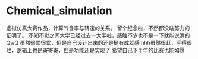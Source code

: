 # Chemical_simulation
虚拟仿真大赛作品，计算气含率与转速的关系。
留个纪念啦，不然都没啥努力的证明了。
不知不觉之间大学已经过去一大半啦，感触不少也不是一下就能说清的
QwQ
虽然很累很累，但是自己设计出来的还是挺有成就感
hhh虽然很赶，写得很烂，逻辑上也是寄寄寄，但是功能还是实现了
希望自己下半年的比赛也能如愿
